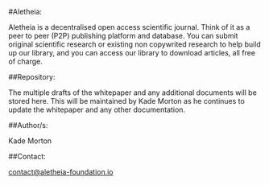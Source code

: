 #Aletheia:

Aletheia is a decentralised open access scientific journal. Think of it as a peer to peer (P2P) publishing platform and database. You can submit original scientific research or existing non copywrited research to help build up our library, and you can access our library to download articles, all free of charge.

##Repository:

The multiple drafts of the whitepaper and any additional documents will be stored here. This will be maintained by Kade Morton as he continues to update the whitepaper and any other documentation. 

##Author/s: 

Kade Morton

##Contact:

contact@aletheia-foundation.io
